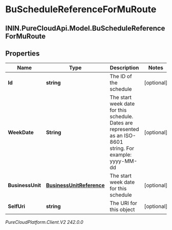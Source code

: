 # BuScheduleReferenceForMuRoute

## ININ.PureCloudApi.Model.BuScheduleReferenceForMuRoute

## Properties

|Name | Type | Description | Notes|
|------------ | ------------- | ------------- | -------------|
| **Id** | **string** | The ID of the schedule | [optional] |
| **WeekDate** | **String** | The start week date for this schedule. Dates are represented as an ISO-8601 string. For example: yyyy-MM-dd | [optional] |
| **BusinessUnit** | [**BusinessUnitReference**](BusinessUnitReference) | The start week date for this schedule | [optional] |
| **SelfUri** | **string** | The URI for this object | [optional] |



_PureCloudPlatform.Client.V2 242.0.0_
